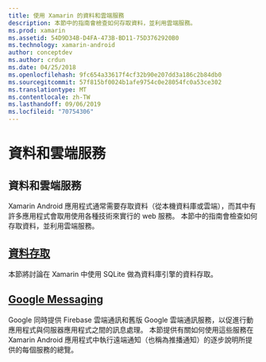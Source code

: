 ```yaml
---
title: 使用 Xamarin 的資料和雲端服務
description: 本節中的指南會檢查如何存取資料，並利用雲端服務。
ms.prod: xamarin
ms.assetid: 54D9D34B-D4FA-473B-BD11-75D3762920B0
ms.technology: xamarin-android
author: conceptdev
ms.author: crdun
ms.date: 04/25/2018
ms.openlocfilehash: 9fc654a33617f4cf32b90e207dd3a186c2b84db0
ms.sourcegitcommit: 57f815bf0024b1afe9754c0e28054fc0a53ce302
ms.translationtype: MT
ms.contentlocale: zh-TW
ms.lasthandoff: 09/06/2019
ms.locfileid: "70754306"
---
```

# <a name="data-and-cloud-services"></a>資料和雲端服務

## <a name="data-and-cloud-services"></a>資料和雲端服務

Xamarin Android 應用程式通常需要存取資料（從本機資料庫或雲端），而其中有許多應用程式會取用使用各種技術來實行的 web 服務。 本節中的指南會檢查如何存取資料，並利用雲端服務。

## <a name="data-accessandroiddata-clouddata-accessindexmd"></a>[資料存取](~/android/data-cloud/data-access/index.md)

本節將討論在 Xamarin 中使用 SQLite 做為資料庫引擎的資料存取。

## <a name="google-messagingandroiddata-cloudgoogle-messagingindexmd"></a>[Google Messaging](~/android/data-cloud/google-messaging/index.md)

Google 同時提供 Firebase 雲端通訊和舊版 Google 雲端通訊服務，以促進行動應用程式與伺服器應用程式之間的訊息處理。 本節提供有關如何使用這些服務在 Xamarin Android 應用程式中執行遠端通知（也稱為推播通知）的逐步說明所提供的每個服務的總覽。

